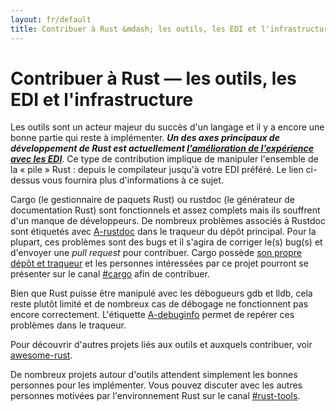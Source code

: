 ```yaml
---
layout: fr/default
title: Contribuer à Rust &mdash; les outils, les EDI et l'infrastructure &middot; Rust, le langage de programmation
---
```


# Contribuer à Rust &mdash; les outils, les EDI et l'infrastructure

Les outils sont un acteur majeur du succès d'un langage et il y a encore une bonne partie qui reste à implémenter. ***Un des axes principaux de développement de Rust est actuellement [l'amélioration de l'expérience avec les EDI][ides]***. Ce type de contribution implique de manipuler l'ensemble de la « pile » Rust : depuis le compilateur jusqu'à votre EDI préféré. Le lien ci-dessus vous fournira plus d'informations à ce sujet.

Cargo (le gestionnaire de paquets Rust) ou rustdoc (le générateur de documentation Rust) sont fonctionnels et assez complets mais ils souffrent d'un manque de développeurs. De nombreux problèmes associés à Rustdoc sont étiquetés avec [A-rustdoc] dans le traqueur du dépôt principal. Pour la plupart, ces problèmes sont des bugs et il s'agira de corriger le(s) bug(s) et d'envoyer une *pull request* pour contribuer. Cargo possède [son propre dépôt et traqueur][Cargo] et les personnes intéressées par ce projet pourront se présenter sur le canal [#cargo] afin de contribuer.

Bien que Rust puisse être manipulé avec les débogueurs gdb et lldb, cela reste plutôt limité et de nombreux cas de débogage ne fonctionnent pas encore correctement. L'étiquette [A-debuginfo] permet de repérer ces problèmes dans le traqueur.

Pour découvrir d'autres projets liés aux outils et auxquels contribuer, voir [awesome-rust].

De nombreux projets autour d'outils attendent simplement les bonnes personnes pour les implémenter. Vous pouvez discuter avec les autres personnes motivées par l'environnement Rust sur le canal [#rust-tools].

[#cargo]: https://client00.chat.mibbit.com/?server=irc.mozilla.org&channel=%23rustc
[#rust-tools]: https://client00.chat.mibbit.com/?server=irc.mozilla.org&channel=%23rust-tools
[A-debuginfo]: https://github.com/rust-lang/rust/issues?q=is%3Aopen+is%3Aissue+label%3AA-debuginfo
[A-rustdoc]: https://github.com/rust-lang/rust/issues?q=is%3Aopen+is%3Aissue+label%3AA-rustdoc
[Cargo]: https://github.com/rust-lang/cargo/issues
[awesome-rust]: https://github.com/kud1ing/awesome-rust
[ides]: https://forge.rust-lang.org/ides.html
